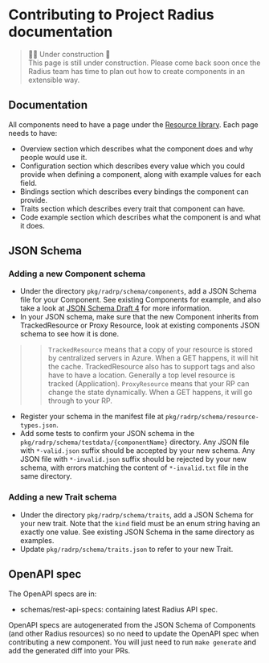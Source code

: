 # Contributing to Project Radius documentation

> 👷‍♂️ Under construction 🚧 <br>
This page is still under construction. Please come back soon once the Radius team has time to plan out how to create components in an extensible way.

## Documentation

All components need to have a page under the [Resource library](https://github.com/project-radius/docs/tree/edge/docs/content/resources). Each page needs to have:

- Overview section which describes what the component does and why people would use it.
- Configuration section which describes every value which you could provide when defining a component, along with example values for each field.
- Bindings section which describes every bindings the component can provide.
- Traits section which describes every trait that component can have.
- Code example section which describes what the component is and what it does.

## JSON Schema

### Adding a new Component schema

- Under the directory `pkg/radrp/schema/components`, add a JSON Schema file for your Component. See existing Components for example, and also take a look at [JSON Schema Draft 4](https://json-schema.org/specification-links.html#draft-4) for more information.
- In your JSON schema, make sure that the new Component inherits from TrackedResource or Proxy Resource, look at existing components JSON schema to see how it is done.
>> `TrackedResource` means that a copy of your resource is stored by centralized servers in Azure. When a GET happens, it will hit the cache. TrackedResource also has to support tags and also have to have a location. Generally a top level resource is tracked (Application).
>> `ProxyResource` means that your RP can change the state dynamically. When a GET happens, it will go through to your RP.
- Register your schema in the manifest file at `pkg/radrp/schema/resource-types.json`.
- Add some tests to confirm your JSON schema in the `pkg/radrp/schema/testdata/{componentName}` directory. Any JSON file with `*-valid.json` suffix should be accepted by your new schema. Any JSON file with `*-invalid.json` suffix should be rejected by your new schema, with errors matching the content of `*-invalid.txt` file in the same directory.

### Adding a new Trait schema

- Under the directory `pkg/radrp/schema/traits`, add a JSON Schema for your new trait. Note that the `kind` field must be an enum string having an exactly one value. See existing JSON Schema in the same directory as examples.
- Update `pkg/radrp/schema/traits.json` to refer to your new Trait.

## OpenAPI spec

The OpenAPI specs are in:
- schemas/rest-api-specs: containing latest Radius API spec.

OpenAPI specs are autogenerated from the JSON Schema of Components (and other Radius resources) so no need to update the OpenAPI spec when contributing a new component. You will just need to run `make generate` and add the generated diff into your PRs.
